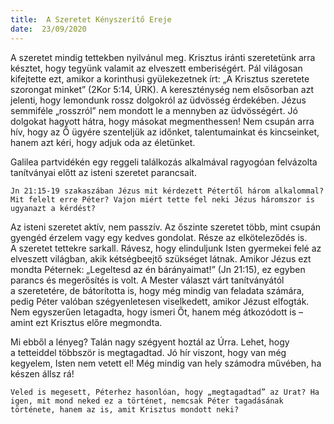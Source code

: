 ```yaml
---
title:  A Szeretet Kényszerítő Ereje
date:  23/09/2020
---
```


A szeretet mindig tettekben nyilvánul meg. Krisztus iránti szeretetünk arra késztet, hogy tegyünk valamit az elveszett emberiségért. Pál világosan kifejtette ezt, amikor a korinthusi gyülekezetnek írt: „A Krisztus szeretete szorongat minket” (2Kor 5:14, ÚRK). A kereszténység nem elsősorban azt jelenti, hogy lemondunk rossz dolgokról az üdvösség érdekében. Jézus semmiféle „rosszról” nem mondott le a mennyben az üdvösségért. Jó dolgokat hagyott hátra, hogy másokat megmenthessen! Nem csupán arra hív, hogy az Ő ügyére szenteljük az időnket, talentumainkat és kincseinket, hanem azt kéri, hogy adjuk oda az életünket. 

Galilea partvidékén egy reggeli találkozás alkalmával ragyogóan felvázolta tanítványai előtt az isteni szeretet parancsait.

`Jn 21:15-19 szakaszában Jézus mit kérdezett Pétertől három alkalommal? Mit felelt erre Péter? Vajon miért tette fel neki Jézus háromszor is ugyanazt a kérdést?`

Az isteni szeretet aktív, nem passzív. Az őszinte szeretet több, mint csupán gyengéd érzelem vagy egy kedves gondolat. Része az elköteleződés is. A szeretet tettekre sarkall. Rávesz, hogy elinduljunk Isten gyermekei felé az elveszett világban, akik kétségbeejtő szükséget látnak. Amikor Jézus ezt mondta Péternek: „Legeltesd az én bárányaimat!” (Jn 21:15), ez egyben parancs és megerősítés is volt. A Mester választ várt tanítványától a szeretetére, de bátorította is, hogy még mindig van feladata számára, pedig Péter valóban szégyenletesen viselkedett, amikor Jézust elfogták. Nem egyszerűen letagadta, hogy ismeri Őt, hanem még átkozódott is – amint ezt Krisztus előre megmondta.

Mi ebből a lényeg? Talán nagy szégyent hoztál az Úrra. Lehet, hogy a tetteiddel többször is megtagadtad. Jó hír viszont, hogy van még kegyelem, Isten nem vetett el! Még mindig van hely számodra művében, ha készen állsz rá!

`Veled is megesett, Péterhez hasonlóan, hogy „megtagadtad” az Urat? Ha igen, mit mond neked ez a történet, nemcsak Péter tagadásának története, hanem az is, amit Krisztus mondott neki?`